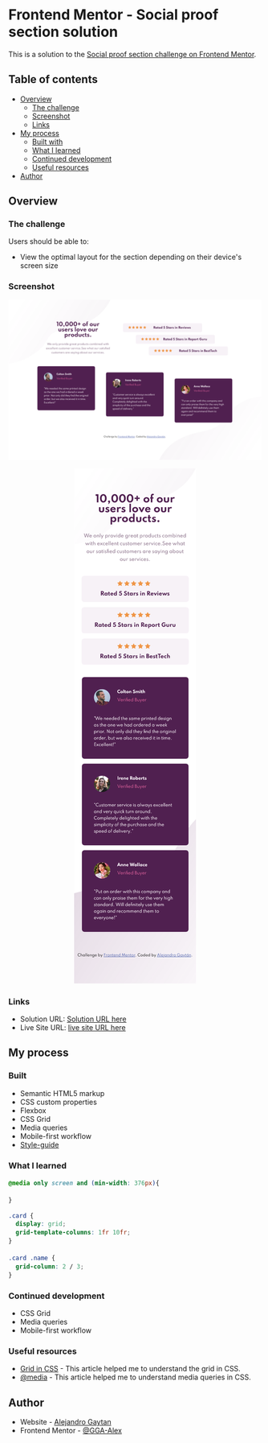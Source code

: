 # Frontend Mentor - Social proof section solution

This is a solution to the [Social proof section challenge on Frontend Mentor](https://www.frontendmentor.io/challenges/social-proof-section-6e0qTv_bA).

## Table of contents

- [Overview](#overview)
  - [The challenge](#the-challenge)
  - [Screenshot](#screenshot)
  - [Links](#links)
- [My process](#my-process)
  - [Built with](#built-with)
  - [What I learned](#what-i-learned)
  - [Continued development](#continued-development)
  - [Useful resources](#useful-resources)
- [Author](#author)

## Overview

### The challenge

Users should be able to:

- View the optimal layout for the section depending on their device's screen size

### Screenshot

<div align="center">

  ![Desktop screenshot](./Screenshot/Desktop.png)

  ![Movil screenshot](./Screenshot/Mobile.png)

</div>

### Links

- Solution URL: [Solution URL here](https://github.com/GGA-Alex/Social-Proof-Section)
- Live Site URL: [live site URL here](https://keen-payne-eee44b.netlify.app/)

## My process

### Built

- Semantic HTML5 markup
- CSS custom properties
- Flexbox
- CSS Grid
- Media queries
- Mobile-first workflow
- [Style-guide](style-guide.md)

### What I learned

```css
@media only screen and (min-width: 376px){

}
```

```css
.card {
  display: grid;
  grid-template-columns: 1fr 10fr;
}

.card .name {
  grid-column: 2 / 3;
}
```

### Continued development

- CSS Grid
- Media queries
- Mobile-first workflow


### Useful resources

- [Grid in CSS](https://developer.mozilla.org/en-US/docs/Web/CSS/grid) - This article helped me to understand the grid in CSS.
- [@media](https://developer.mozilla.org/en-US/docs/Web/CSS/@media) - This article helped me to understand media queries in CSS.

## Author

- Website - [Alejandro Gaytan](https://github.com/GGA-Alex)
- Frontend Mentor - [@GGA-Alex](https://www.frontendmentor.io/profile/GGA-Alex)
